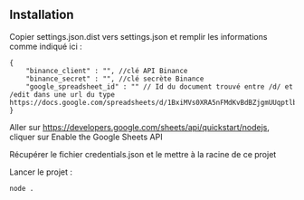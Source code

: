 ## Installation

Copier settings.json.dist vers settings.json et remplir les informations comme indiqué ici :

```
{
    "binance_client" : "", //clé API Binance
    "binance_secret" : "", //clé secrète Binance
    "google_spreadsheet_id" : "" // Id du document trouvé entre /d/ et /edit dans une url du type https://docs.google.com/spreadsheets/d/1BxiMVs0XRA5nFMdKvBdBZjgmUUqptlbs74OgvE2upms/edit 
}
```

Aller sur https://developers.google.com/sheets/api/quickstart/nodejs, cliquer sur Enable the Google Sheets API

Récupérer le fichier credentials.json et le mettre à la racine de ce projet

Lancer le projet : 

```
node .
```